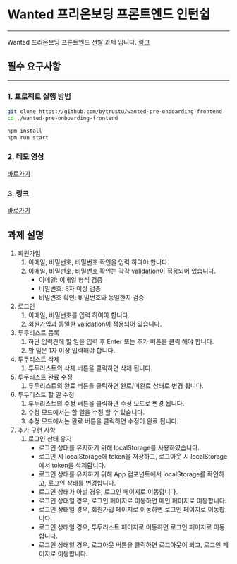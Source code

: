 # Wanted 프리온보딩 프론트엔드 인턴쉽

---

Wanted 프리온보딩 프론트엔드 선발 과제 입니다. [링크](https://github.com/walking-sunset/selection-task)

## 필수 요구사항

---

### 1. 프로젝트 실행 방법
```bash
git clone https://github.com/bytrustu/wanted-pre-onboarding-frontend
cd ./wanted-pre-onboarding-frontend

npm install
npm run start
```

### 2. 데모 영상
[바로가기](https://www.youtube.com/watch?v=X0hQlHZJVPU)

### 3. 링크
[바로가기](https://splendid-sfogliatella-a90e84.netlify.app/)


## 과제 설명
1. 회원가입
   1. 이메일, 비밀번호, 비밀번호 확인을 입력 하여야 합니다.
   2. 이메일, 비밀번호, 비밀번호 확인는 각각 validation이 적용되어 있습니다.
      - 이메일: 이메일 형식 검증
      - 비밀번호: 8자 이상 검증
      - 비밀번호 확인: 비밀번호와 동일한지 검증
2. 로그인
   1. 이메일, 비밀번호를 입력 하여아 합니다.
   2. 회원가입과 동일한 validation이 적용되어 있습니다.
3. 투두리스트 등록
   1. 하단 입력칸에 할 일을 입력 후 Enter 또는 추가 버튼을 클릭 해야 합니다.
   2. 할 일은 1자 이상 입력해야 합니다.
4. 투두리스트 삭제
   1. 투두리스트의 삭제 버튼을 클릭하면 삭제 됩니다.
5. 투두리스트 완료 수정
   1. 투두리스트의 완료 버튼을 클릭하면 완료/미완료 상태로 변경 됩니다.
6. 투두리스트 할 일 수정
   1. 투두리스트의 수정 버튼을 클릭하면 수정 모드로 변경 됩니다.
   2. 수정 모드에서는 할 일을 수정 할 수 있습니다.
   3. 수정 모드에서는 완료 버튼을 클릭하면 수정이 완료 됩니다.
7. 추가 구현 사항
   1. 로그인 상태 유지
      - 로그인 상태를 유지하기 위해 localStorage를 사용하였습니다.
      - 로그인 시 localStorage에 token을 저장하고, 로그아웃 시 localStorage에서 token을 삭제합니다.
      - 로그인 상태를 유지하기 위해 App 컴포넌트에서 localStorage를 확인하고, 로그인 상태를 변경합니다.
      - 로그인 상태가 아닐 경우, 로그인 페이지로 이동합니다.
      - 로그인 상태일 경우, 로그인 페이지로 이동하면 메인 페이지로 이동합니다.
      - 로그인 상태일 경우, 회원가입 페이지로 이동하면 로그인 페이지로 이동합니다.
      - 로그인 상태일 경우, 투두리스트 페이지로 이동하면 로그인 페이지로 이동합니다.
      - 로그인 상태일 경우, 로그아웃 버튼을 클릭하면 로그아웃이 되고, 로그인 페이지로 이동합니다.
